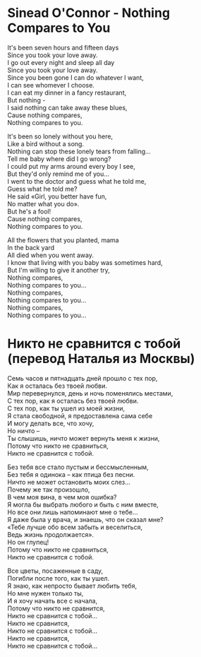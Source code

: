 #  Sinead O'Connor - Nothing Compares to You
It's been seven hours and fifteen days  
Since you took your love away.  
I go out every night and sleep all day  
Since you took your love away.  
Since you been gone I can do whatever I want,  
I can see whomever I choose.  
I can eat my dinner in a fancy restaurant,  
But nothing -  
I said nothing can take away these blues,  
Cause nothing compares,  
Nothing compares to you.  
  
It's been so lonely without you here,  
Like a bird without a song.  
Nothing can stop these lonely tears from falling…  
Tell me baby where did I go wrong?  
I could put my arms around every boy I see,  
But they'd only remind me of you…  
I went to the doctor and guess what he told me,  
Guess what he told me?  
He said «Girl, you better have fun,  
No matter what you do».  
But he's a fool!  
Cause nothing compares,  
Nothing compares to you.  
  
All the flowers that you planted, mama  
In the back yard  
All died when you went away.  
I know that living with you baby was sometimes hard,  
But I'm willing to give it another try,  
Nothing compares,  
Nothing compares to you…  
Nothing compares,  
Nothing compares to you…  
Nothing compares,  
Nothing compares to you…  

#  Никто не сравнится с тобой (перевод Наталья из Москвы)
Семь часов и пятнадцать дней прошло с тех пор,  
Как я осталась без твоей любви.  
Мир перевернулся, день и ночь поменялись местами,  
С тех пор, как я осталась без твоей любви.  
С тех пор, как ты ушел из моей жизни,  
Я стала свободной, я предоставлена сама себе  
И могу делать все, что хочу,  
Но ничто –  
Ты слышишь, ничто может вернуть меня к жизни,  
Потому что никто не сравниться,  
Никто не сравнится с тобой.  
  
Без тебя все стало пустым и бессмысленным,  
Без тебя я одинока – как птица без песни.  
Ничто не может остановить моих слез…  
Почему же так произошло,  
В чем моя вина, в чем моя ошибка?  
Я могла бы выбрать любого и быть с ним вместе,  
Но все они лишь напоминают мне о тебе…  
Я даже была у врача, и знаешь, что он сказал мне?  
«Тебе лучше обо всем забыть и веселиться,  
Ведь жизнь продолжается».  
Но он глупец!  
Потому что никто не сравниться,  
Никто не сравнится с тобой.  
  
Все цветы, посаженные в саду,  
Погибли после того, как ты ушел.  
Я знаю, как непросто бывает любить тебя,  
Но мне нужен только ты,  
И я хочу начать все с начала,  
Потому что никто не сравнится,  
Никто не сравнится с тобой…  
Никто не сравнится,  
Никто не сравнится с тобой…  
Никто не сравнится,  
Никто не сравнится с тобой…  
